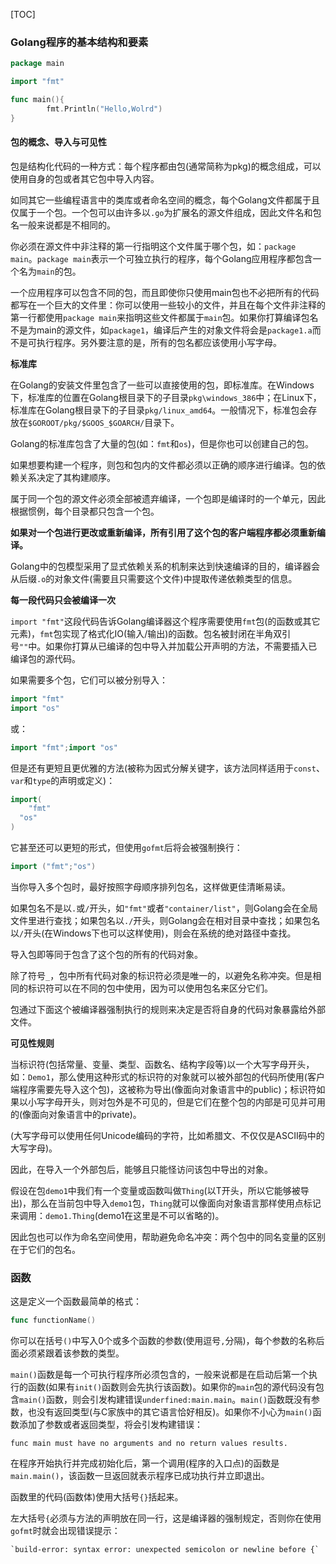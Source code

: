 [TOC]

### Golang程序的基本结构和要素

```go
package main

import "fmt"

func main(){
        fmt.Println("Hello,Wolrd")
}
```

#### 包的概念、导入与可见性

包是结构化代码的一种方式：每个程序都由包(通常简称为pkg)的概念组成，可以使用自身的包或者其它包中导入内容。

如同其它一些编程语言中的类库或者命名空间的概念，每个Golang文件都属于且仅属于一个包。一个包可以由许多以`.go`为扩展名的源文件组成，因此文件名和包名一般来说都是不相同的。

你必须在源文件中非注释的第一行指明这个文件属于哪个包，如：`package main`。`package main`表示一个可独立执行的程序，每个Golang应用程序都包含一个名为`main`的包。

一个应用程序可以包含不同的包，而且即使你只使用main包也不必把所有的代码都写在一个巨大的文件里：你可以使用一些较小的文件，并且在每个文件非注释的第一行都使用`package main`来指明这些文件都属于`main`包。如果你打算编译包名不是为main的源文件，如`package1`，编译后产生的对象文件将会是`package1.a`而不是可执行程序。另外要注意的是，所有的包名都应该使用小写字母。

**标准库**

在Golang的安装文件里包含了一些可以直接使用的包，即标准库。在Windows下，标准库的位置在Golang根目录下的子目录`pkg\windows_386`中；在Linux下，标准库在Golang根目录下的子目录`pkg/linux_amd64`。一般情况下，标准包会存放在`$GOROOT/pkg/$GOOS_$GOARCH/`目录下。

Golang的标准库包含了大量的包(如：`fmt`和`os`)，但是你也可以创建自己的包。

如果想要构建一个程序，则包和包内的文件都必须以正确的顺序进行编译。包的依赖关系决定了其构建顺序。

属于同一个包的源文件必须全部被遗弃编译，一个包即是编译时的一个单元，因此根据惯例，每个目录都只包含一个包。

**如果对一个包进行更改或重新编译，所有引用了这个包的客户端程序都必须重新编译。**

Golang中的包模型采用了显式依赖关系的机制来达到快速编译的目的，编译器会从后缀`.o`的对象文件(需要且只需要这个文件)中提取传递依赖类型的信息。

**每一段代码只会被编译一次**

`import "fmt"`这段代码告诉Golang编译器这个程序需要使用`fmt`包(的函数或其它元素)，`fmt`包实现了格式化IO(输入/输出)的函数。包名被封闭在半角双引号`""`中。如果你打算从已编译的包中导入并加载公开声明的方法，不需要插入已编译包的源代码。

如果需要多个包，它们可以被分别导入：

```go
import "fmt"
import "os"
```

或：

```go
import "fmt";import "os"
```

但是还有更短且更优雅的方法(被称为因式分解关键字，该方法同样适用于`const`、`var`和`type`的声明或定义)：

```go
import(
	"fmt"
  "os"
)
```

它甚至还可以更短的形式，但使用`gofmt`后将会被强制换行：

```go
import ("fmt";"os")
```

当你导入多个包时，最好按照字母顺序排列包名，这样做更佳清晰易读。

如果包名不是以`.`或`/`开头，如`"fmt"`或者`"container/list"`，则Golang会在全局文件里进行查找；如果包名以`./`开头，则Golang会在相对目录中查找；如果包名以`/`开头(在Windows下也可以这样使用)，则会在系统的绝对路径中查找。

导入包即等同于包含了这个包的所有的代码对象。

除了符号`_`，包中所有代码对象的标识符必须是唯一的，以避免名称冲突。但是相同的标识符可以在不同的包中使用，因为可以使用包名来区分它们。

包通过下面这个被编译器强制执行的规则来决定是否将自身的代码对象暴露给外部文件。

**可见性规则**

当标识符(包括常量、变量、类型、函数名、结构字段等)以一个大写字母开头，如：`Demo1`，那么使用这种形式的标识符的对象就可以被外部包的代码所使用(客户端程序需要先导入这个包)，这被称为导出(像面向对象语言中的public)；标识符如果以小写字母开头，则对包外是不可见的，但是它们在整个包的内部是可见并可用的(像面向对象语言中的private)。

(大写字母可以使用任何Unicode编码的字符，比如希腊文、不仅仅是ASCII码中的大写字母)。

因此，在导入一个外部包后，能够且只能怪访问该包中导出的对象。

假设在包`demo1`中我们有一个变量或函数叫做`Thing`(以T开头，所以它能够被导出)，那么在当前包中导入`demo1`包，`Thing`就可以像面向对象语言那样使用点标记来调用：`demo1.Thing`(demo1在这里是不可以省略的)。

因此包也可以作为命名空间使用，帮助避免命名冲突：两个包中的同名变量的区别在于它们的包名。

### 函数

这是定义一个函数最简单的格式：

```go
func functionName()
```

你可以在括号`()`中写入0个或多个函数的参数(使用逗号`,`分隔)，每个参数的名称后面必须紧跟着该参数的类型。

`main()`函数是每一个可执行程序所必须包含的，一般来说都是在启动后第一个执行的函数(如果有`init()`函数则会先执行该函数)。如果你的`main`包的源代码没有包含`main()`函数，则会引发构建错误`underfined:main.main`。`main()`函数既没有参数，也没有返回类型(与C家族中的其它语言恰好相反)。如果你不小心为`main()`函数添加了参数或者返回类型，将会引发构建错误：

```shell
func main must have no arguments and no return values results.
```

在程序开始执行并完成初始化后，第一个调用(程序的入口点)的函数是`main.main()`，该函数一旦返回就表示程序已成功执行并立即退出。

函数里的代码(函数体)使用大括号`{}`括起来。

左大括号`{`必须与方法的声明放在同一行，这是编译器的强制规定，否则你在使用`gofmt`时就会出现错误提示：

```shell
`build-error: syntax error: unexpected semicolon or newline before {`
```


